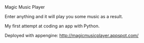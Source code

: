 Magic Music Player

Enter anything and it will play you some music as a result.

My first attempt at coding an app with Python.

Deployed with appengine: http://magicmusicplayer.appspot.com/
